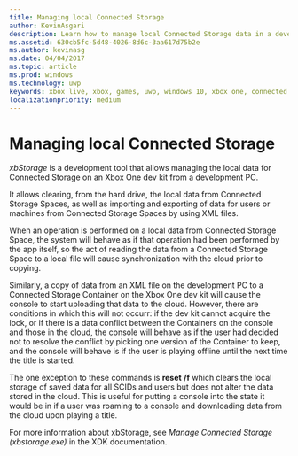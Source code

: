 ```yaml
---
title: Managing local Connected Storage
author: KevinAsgari
description: Learn how to manage local Connected Storage data in a development environment.
ms.assetid: 630cb5fc-5d48-4026-8d6c-3aa617d75b2e
ms.author: kevinasg
ms.date: 04/04/2017
ms.topic: article
ms.prod: windows
ms.technology: uwp
keywords: xbox live, xbox, games, uwp, windows 10, xbox one, connected storage
localizationpriority: medium
---
```


# Managing local Connected Storage

*xbStorage* is a development tool that allows managing the local data for Connected Storage on an Xbox One dev kit from a development PC.

It allows clearing, from the hard drive, the local data from Connected Storage Spaces, as well as importing and exporting of data for users or machines from Connected Storage Spaces by using XML files.

When an operation is performed on a local data from Connected Storage Space, the system will behave as if that operation had been performed by the app itself, so the act of reading the data from a Connected Storage Space to a local file will cause synchronization with the cloud prior to copying.

Similarly, a copy of data from an XML file on the development PC to a Connected Storage Container on the Xbox One dev kit will cause the console to start uploading that data to the cloud. However, there are conditions in which this will not occurr: if the dev kit cannot acquire the lock, or if there is a data conflict between the Containers on the console and those in the cloud, the console will behave as if the user had decided not to resolve the conflict by picking one version of the Container to keep, and the console will behave is if the user is playing offline until the next time the title is started.

The one exception to these commands is **reset** **/f** which clears the local storage of saved data for all SCIDs and users but does not alter the data stored in the cloud. This is useful for putting a console into the state it would be in if a user was roaming to a console and downloading data from the cloud upon playing a title.

For more information about xbStorage, see *Manage Connected Storage (xbstorage.exe)* in the XDK documentation.
